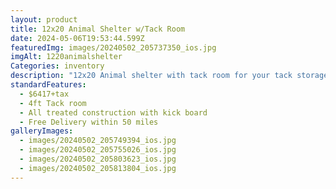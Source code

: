 ```yaml
---
layout: product
title: 12x20 Animal Shelter w/Tack Room
date: 2024-05-06T19:53:44.599Z
featuredImg: images/20240502_205737350_ios.jpg
imgAlt: 1220animalshelter
Categories: inventory
description: "12x20 Animal shelter with tack room for your tack storage. "
standardFeatures:
  - $6417+tax
  - 4ft Tack room
  - All treated construction with kick board
  - Free Delivery within 50 miles
galleryImages:
  - images/20240502_205749394_ios.jpg
  - images/20240502_205755026_ios.jpg
  - images/20240502_205803623_ios.jpg
  - images/20240502_205813804_ios.jpg
---
```

